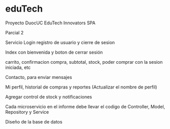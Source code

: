 # eduTech
Proyecto DuocUC EduTech Innovators SPA


Parcial 2

Servicio Login registro de usuario y cierre de sesion


Index con bienvenida y boton de cerrar sesión

carrito, confirmacion compra, subtotal, stock, poder comprar con la sesion iniciada, etc

Contacto, para enviar mensajes

Mi perfil, historial de compras y reportes (Actualizar el nombre de perfil)

Agregar control de stock y notificaciones

Cada microservicio en el informe debe llevar el codigo de Controller, Model, Repository y Service

Diseño de la base de datos

